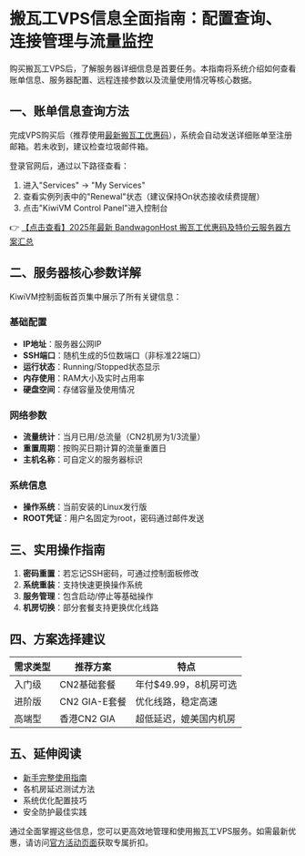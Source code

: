 # 搬瓦工VPS信息全面指南：配置查询、连接管理与流量监控

购买搬瓦工VPS后，了解服务器详细信息是首要任务。本指南将系统介绍如何查看账单信息、服务器配置、远程连接参数以及流量使用情况等核心数据。

## 一、账单信息查询方法
完成VPS购买后（推荐使用[最新搬瓦工优惠码](https://bit.ly/banwagon)），系统会自动发送详细账单至注册邮箱。若未收到，建议检查垃圾邮件箱。

登录官网后，通过以下路径查看：
1. 进入"Services" → "My Services"
2. 查看实例列表中的"Renewal"状态（建议保持On状态接收续费提醒）
3. 点击"KiwiVM Control Panel"进入控制台

👉 [【点击查看】2025年最新 BandwagonHost 搬瓦工优惠码及特价云服务器方案汇总](https://bit.ly/banwagon)

## 二、服务器核心参数详解
KiwiVM控制面板首页集中展示了所有关键信息：

### 基础配置
- **IP地址**：服务器公网IP
- **SSH端口**：随机生成的5位数端口（非标准22端口）
- **运行状态**：Running/Stopped状态显示
- **内存使用**：RAM大小及实时占用率
- **硬盘空间**：存储容量及使用情况

### 网络参数
- **流量统计**：当月已用/总流量（CN2机房为1/3流量）
- **重置周期**：按购买日期计算的流量重置日
- **主机名称**：可自定义的服务器标识

### 系统信息
- **操作系统**：当前安装的Linux发行版
- **ROOT凭证**：用户名固定为root，密码通过邮件发送

## 三、实用操作指南
1. **密码重置**：若忘记SSH密码，可通过控制面板修改
2. **系统重装**：支持快速更换操作系统
3. **服务管理**：包含启动/停止等基础操作
4. **机房切换**：部分套餐支持更换优化线路

## 四、方案选择建议
| 需求类型 | 推荐方案 | 特点 |
|---------|---------|------|
| 入门级 | CN2基础套餐 | 年付$49.99，8机房可选 |
| 进阶版 | CN2 GIA-E套餐 | 优化线路，稳定高速 |
| 高端型 | 香港CN2 GIA | 超低延迟，媲美国内机房 |

## 五、延伸阅读
- [新手完整使用指南](https://bit.ly/banwagon)
- 各机房延迟测试方法
- 系统优化配置技巧
- 安全防护最佳实践

通过全面掌握这些信息，您可以更高效地管理和使用搬瓦工VPS服务。如需最新优惠，请访问[官方活动页面](https://bit.ly/banwagon)获取专属折扣。